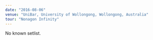 ```yaml
---
date: "2016-08-06"
venue: "UniBar, University of Wollongong, Wollongong, Australia"
tour: "Nonagon Infinity"
---
```


No known setlist.
